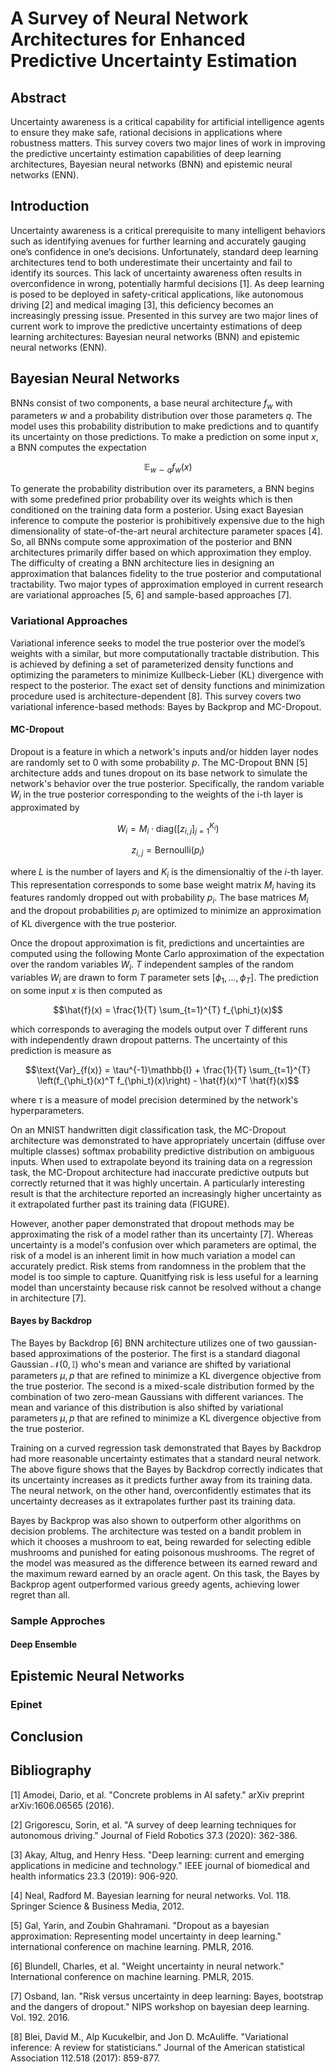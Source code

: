 # A Survey of Neural Network Architectures for Enhanced Predictive Uncertainty Estimation

## Abstract
Uncertainty awareness is a critical capability for artificial intelligence agents to ensure they make safe, rational decisions in applications where robustness matters. This survey covers two major lines of work in improving the predictive uncertainty estimation capabilities of deep learning architectures, Bayesian neural networks (BNN) and epistemic neural networks (ENN).

## Introduction
Uncertainty awareness is a critical prerequisite to many intelligent behaviors such as identifying avenues for further learning and accurately gauging one’s confidence in one’s decisions. Unfortunately, standard deep learning architectures tend to both underestimate their uncertainty and fail to identify its sources. This lack of uncertainty awareness often results in overconfidence in wrong, potentially harmful decisions \[1\]. As deep learning is posed to be deployed in safety-critical applications, like autonomous driving \[2\] and medical imaging \[3\], this deficiency becomes an increasingly pressing issue. Presented in this survey are two major lines of current work to improve the predictive uncertainty estimations of deep learning architectures: Bayesian neural networks (BNN) and epistemic neural networks (ENN). 

## Bayesian Neural Networks

BNNs consist of two components, a base neural architecture $f_w$ with parameters $w$ and a probability distribution over those parameters $q$. The model uses this probability distribution to make predictions and to quantify its uncertainty on those predictions. To make a prediction on some input $x$, a BNN computes the expectation 

$$\mathbb{E}_{w \sim q} f_w(x)$$


To generate the probability distribution over its parameters, a BNN begins with some predefined prior probability over its weights which is then conditioned on the training data form a posterior. Using exact Bayesian inference to compute the posterior is prohibitively expensive due to the high dimensionality of state-of-the-art neural architecture parameter spaces \[4\]. So, all BNNs compute some approximation of the posterior and BNN architectures primarily differ based on which approximation they employ. The difficulty of creating a BNN architecture lies in designing an approximation that balances fidelity to the true posterior and computational tractability. Two major types of approximation employed in current research are variational approaches \[5, 6\] and sample-based approaches \[7\].

### Variational Approaches

Variational inference seeks to model the true posterior over the model’s weights with a similar, but more computationally tractable distribution. This is achieved by defining a set of parameterized density functions and optimizing the parameters to minimize Kullbeck-Lieber (KL) divergence with respect to the posterior. The exact set of density functions and minimization procedure used is architecture-dependent \[8\]. This survey covers two variational inference-based methods: Bayes by Backprop and MC-Dropout.

#### MC-Dropout
Dropout is a feature in which a network's inputs and/or hidden layer nodes are randomly set to 0 with some probability $p$. The MC-Dropout BNN \[5\] architecture adds and tunes dropout on its base network to simulate the network's behavior over the true posterior. Specifically, the random variable $W_i$ in the true posterior corresponding to the weights of the i-th layer is approximated by 

$$ W_i = M_i \cdot \text{diag}([z_{i,j}]_{j=1}^{K_i})$$

$$ z_{i,j} = \text{Bernoulli}(p_i)$$

where $L$ is the number of layers and $K_i$ is the dimensionaltiy of the $i$-th layer. This representation corresponds to some base weight matrix $M_i$ having its features randomly dropped out with probability $p_i$. The base matrices $M_i$ and the dropout probabilities $p_i$ are optimized to minimize an approximation of KL divergence with the true posterior.

Once the dropout approximation is fit, predictions and uncertainties are computed using the following Monte Carlo approximation of the expectation over the random variables $W_i$. $T$ independent samples of the random variables $W_i$ are drawn to form $T$ parameter sets $[\phi_1, ..., \phi_T]$. The prediction on some input $x$ is then computed as

$$\hat{f}(x) =  \frac{1}{T} \sum_{t=1}^{T} f_{\phi_t}(x)$$

which corresponds to averaging the models output over $T$ different runs with independently drawn dropout patterns. The uncertainty of this prediction is measure as

$$\text{Var}_{f(x)} = \tau^{-1}\mathbb{I} + \frac{1}{T} \sum_{t=1}^{T} \left(f_{\phi_t}(x)^T f_{\phi_t}(x)\right) - \hat{f}(x)^T \hat{f}(x)$$

where $\tau$ is a measure of model precision determined by the network's hyperparameters.



On an MNIST handwritten digit classification task, the MC-Dropout architecture was demonstrated to have appropriately uncertain (diffuse over multiple classes) softmax probability predictive distribution on ambiguous inputs. When used to extrapolate beyond its training data on a regression task, the MC-Dropout architecture had inaccurate predictive outputs but correctly returned that it was highly uncertain. A particularly interesting result is that the architecture reported an increasingly higher uncertainty as it extrapolated further past its training data (FIGURE).

However, another paper demonstrated that dropout methods may be approximating the risk of a model rather than its uncertainty \[7\]. Whereas uncertainty is a model's confusion over which parameters are optimal, the risk of a model is an inherent limit in how much variation a model can accurately predict. Risk stems from randomness in the problem that the model is too simple to capture. Quanitfying risk is less useful for a learning model than uncerstainty because risk cannot be resolved without a change in architecture \[7\].

#### Bayes by Backdrop

The Bayes by Backdrop \[6\] BNN architecture utilizes one of two gaussian-based approximations of the posterior. The first is a standard diagonal Gaussian $\mathcal{N}(0, \mathbb{I})$ who's mean and variance are shifted by variational parameters $\mu, p$ that are refined to minimize a KL divergence objective from the true posterior. The second is a mixed-scale distribution formed by the combination of two zero-mean Gaussians with different variances. The mean and variance of this distribution is also shifted by variational parameters $\mu, p$ that are refined to minimize a KL divergence objective from the true posterior.

Training on a curved regression task demonstrated that Bayes by Backdrop had more reasonable uncertainty estimates that a standard neural network. The above figure shows that the Bayes by Backdrop correctly indicates that its uncertainty increases as it predicts further away from its training data. The neural network, on the other hand, overconfidently estimates that its uncertainty decreases as it extrapolates further past its training data. 

Bayes by Backprop was also shown to outperform other algorithms on decision problems. The architecture was tested on a bandit problem in which it chooses a mushroom to eat, being rewarded for selecting edible mushrooms and punished for eating poisonous mushrooms. The regret of the model was measured as the difference between its earned reward and the maximum reward earned by an oracle agent. On this task, the Bayes by Backprop agent outperformed various greedy agents, achieving lower regret than all. 


### Sample Approches

#### Deep Ensemble

## Epistemic Neural Networks


### Epinet

## Conclusion

## Bibliography

\[1\] Amodei, Dario, et al. "Concrete problems in AI safety." arXiv preprint arXiv:1606.06565 (2016).

\[2\] Grigorescu, Sorin, et al. "A survey of deep learning techniques for autonomous driving." Journal of Field Robotics 37.3 (2020): 362-386.

\[3\] Akay, Altug, and Henry Hess. "Deep learning: current and emerging applications in medicine and technology." IEEE journal of biomedical and health informatics 23.3 (2019): 906-920.

\[4\] Neal, Radford M. Bayesian learning for neural networks. Vol. 118. Springer Science & Business Media, 2012.

\[5\] Gal, Yarin, and Zoubin Ghahramani. "Dropout as a bayesian approximation: Representing model uncertainty in deep learning." international conference on machine learning. PMLR, 2016.

\[6\] Blundell, Charles, et al. "Weight uncertainty in neural network." International conference on machine learning. PMLR, 2015.

\[7\] Osband, Ian. "Risk versus uncertainty in deep learning: Bayes, bootstrap and the dangers of dropout." NIPS workshop on bayesian deep learning. Vol. 192. 2016.

\[8\] Blei, David M., Alp Kucukelbir, and Jon D. McAuliffe. "Variational inference: A review for statisticians." Journal of the American statistical Association 112.518 (2017): 859-877.
